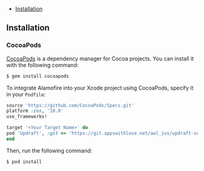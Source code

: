 
- [Installation](#installation)

## Installation

### CocoaPods

[CocoaPods](http://cocoapods.org) is a dependency manager for Cocoa projects. You can install it with the following command:

```bash
$ gem install cocoapods
```

To integrate Alamofire into your Xcode project using CocoaPods, specify it in your `Podfile`:

```ruby
source 'https://github.com/CocoaPods/Specs.git'
platform :ios, '10.0'
use_frameworks!

target '<Your Target Name>' do
pod 'Updraft', :git => 'https://git.appswithlove.net/awl_ios/updraft-sdk_ios.git'
end
```

Then, run the following command:

```bash
$ pod install
```
